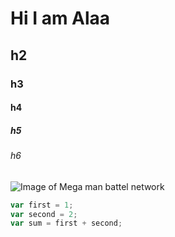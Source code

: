 # Hi I am Alaa
## h2
### h3
#### h4
##### h5
###### h6
![Image of Mega man battel network](https://www.creativeuncut.com/social/mega-man-battle-network-6.jpg)

```javascript
var first = 1;
var second = 2;
var sum = first + second;
```

